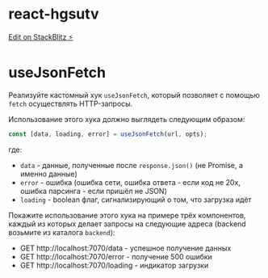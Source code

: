 # react-hgsutv

[Edit on StackBlitz ⚡️](https://stackblitz.com/edit/react-hgsutv)

# useJsonFetch

Реализуйте кастомный хук `useJsonFetch`, который позволяет с помощью `fetch` осуществлять HTTP-запросы.

Использование этого хука должно выглядеть следующим образом:

```javascript
const [data, loading, error] = useJsonFetch(url, opts);
```

где:

- `data` - данные, полученные после `response.json()` (не Promise, а именно данные)
- `error` - ошибка (ошибка сети, ошибка ответа - если код не 20x, ошибка парсинга - если пришёл не JSON)
- `loading` - boolean флаг, сигнализирующий о том, что загрузка идёт

Покажите использование этого хука на примере трёх компонентов, каждый из которых делает запросы на следующие адреса (backend возьмите из каталога `backend`):

- GET http://localhost:7070/data - успешное получение данных
- GET http://localhost:7070/error - получение 500 ошибки
- GET http://localhost:7070/loading - индикатор загрузки
